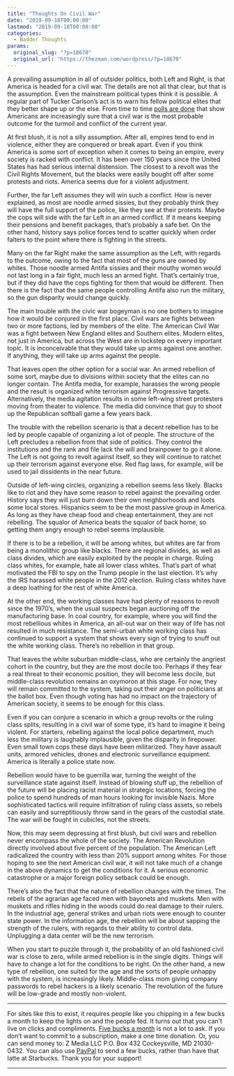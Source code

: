 ```yaml
---
title: "Thoughts On Civil War"
date: "2019-09-18T00:00:00"
lastmod: "2019-09-18T00:00:00"
categories:
  - Badder Thoughts
params:
  original_slug: "?p=18670"
  original_url: "https://thezman.com/wordpress/?p=18670"
---
```


A prevailing assumption in all of outsider politics, both Left and
Right, is that America is headed for a civil war. The details are not
all that clear, but that is the assumption. Even the mainstream
political types think it is possible. A regular part of Tucker Carlson’s
act is to warn his fellow political elites that they better shape up or
the else. From time to time [polls are
done](https://www.washingtonexaminer.com/washington-secrets/georgetown-u-nation-at-edge-of-civil-war-but-voters-reject-compromise)
that show Americans are increasingly sure that a civil war is the most
probable outcome for the turmoil and conflict of the current year.

At first blush, it is not a silly assumption. After all, empires tend to
end in violence, either they are conquered or break apart. Even if you
think America is some sort of exception when it comes to being an
empire, every society is racked with conflict. It has been over 150
years since the United States has had serious internal distension. The
closest to a revolt was the Civil Rights Movement, but the blacks were
easily bought off after some protests and riots. America seems due for a
violent adjustment.

Further, the far Left assumes they will win such a conflict. How is
never explained, as most are noodle armed sissies, but they probably
think they will have the full support of the police, like they see at
their protests. Maybe the cops will side with the far Left in an armed
conflict. If it means keeping their pensions and benefit packages,
that’s probably a safe bet. On the other hand, history says police
forces tend to scatter quickly when order falters to the point where
there is fighting in the streets.

Many on the far Right make the same assumption as the Left, with regards
to the outcome, owing to the fact that most of the guns are owned by
whites. Those noodle armed Antifa sissies and their mouthy women would
not last long in a fair fight, much less an armed fight. That’s
certainly true, but if they did have the cops fighting for them that
would be different. Then there is the fact that the same people
controlling Antifa also run the military, so the gun disparity would
change quickly.

The main trouble with the civic war bogeyman is no one bothers to
imagine how it would be conjured in the first place. Civil wars are
fights between two or more factions, led by members of the elite. The
American Civil War was a fight between New England elites and Southern
elites. Modern elites, not just in America, but across the West are in
lockstep on every important topic. It is inconceivable that they would
take up arms against one another. If anything, they will take up arms
against the people.

That leaves open the other option for a social war. An armed rebellion
of some sort, maybe due to divisions within society that the elites can
no longer contain. The Antifa media, for example, harasses the wrong
people and the result is organized white terrorism against Progressive
targets. Alternatively, the media agitation results in some left-wing
street protesters moving from theater to violence. The media did
convince that guy to shoot up the Republican softball game a few years
back.

The trouble with the rebellion scenario is that a decent rebellion has
to be led by people capable of organizing a lot of people. The structure
of the Left precludes a rebellion from that side of politics. They
control the institutions and the rank and file lack the will and
brainpower to go it alone. The Left is not going to revolt against
itself, so they will continue to ratchet up their terrorism against
everyone else. Red flag laws, for example, will be used to jail
dissidents in the near future.

Outside of left-wing circles, organizing a rebellion seems less likely.
Blacks like to riot and they have some reason to rebel against the
prevailing order. History says they will just burn down their own
neighborhoods and loots some local stores. Hispanics seem to be the most
passive group in America. As long as they have cheap food and cheap
entertainment, they are not rebelling. The squalor of America beats the
squalor of back home, so getting them angry enough to rebel seems
implausible.

If there is to be a rebellion, it will be among whites, but whites are
far from being a monolithic group like blacks. There are regional
divides, as well as class divides, which are easily exploited by the
people in charge. Ruling class whites, for example, hate all lower class
whites. That’s part of what motivated the FBI to spy on the Trump people
in the last election. It’s why the IRS harassed white people in the 2012
election. Ruling class whites have a deep loathing for the rest of white
America.

At the other end, the working classes have had plenty of reasons to
revolt since the 1970’s, when the usual suspects began auctioning off
the manufacturing base. In coal country, for example, where you will
find the most rebellious whites in America, an all-out war on their way
of life has not resulted in much resistance. The semi-urban white
working class has continued to support a system that shows every sign of
trying to snuff out the white working class. There’s no rebellion in
that group.

That leaves the white suburban middle-class, who are certainly the
angriest cohort in the country, but they are the most docile too.
Perhaps if they fear a real threat to their economic position, they will
become less docile, but middle-class revolution remains an oxymoron at
this stage. For now, they will remain committed to the system, taking
out their anger on politicians at the ballot box. Even though voting has
had no impact on the trajectory of American society, it seems to be
enough for this class.

Even if you can conjure a scenario in which a group revolts or the
ruling class splits, resulting in a civil war of some type, it’s hard to
imagine it being violent. For starters, rebelling against the local
police department, much less the military is laughably implausible,
given the disparity in firepower. Even small town cops these days have
been militarized. They have assault units, armored vehicles, drones and
electronic surveillance equipment. America is literally a police state
now.

Rebellion would have to be guerrilla war, turning the weight of the
surveillance state against itself. Instead of blowing stuff up, the
rebellion of the future will be placing racist material in strategic
locations, forcing the police to spend hundreds of man hours looking for
invisible Nazis. More sophisticated tactics will require infiltration of
ruling class assets, so rebels can easily and surreptitiously throw sand
in the gears of the custodial state. The war will be fought in cubicles,
not the streets.

Now, this may seem depressing at first blush, but civil wars and
rebellion never encompass the whole of the society. The American
Revolution directly involved about five percent of the population. The
American Left radicalized the country with less than 20% support among
whites. For those hoping to see the next American civil war, it will not
take much of a change in the above dynamics to get the conditions for
it. A serious economic catastrophe or a major foreign policy setback
could be enough.

There’s also the fact that the nature of rebellion changes with the
times. The rebels of the agrarian age faced men with bayonets and
muskets. Men with muskets and rifles hiding in the woods could do real
damage to their rulers. In the industrial age, general strikes and urban
riots were enough to counter state power. In the information age, the
rebellion will be about sapping the strength of the rulers, with regards
to their ability to control data. Unplugging a data center will be the
new terrorism.

When you start to puzzle through it, the probability of an old
fashioned civil war is close to zero, while armed rebellion is in the
single digits. Things will have to change a lot for the conditions to be
right. On the other hand, a new type of rebellion, one suited for the
age and the sorts of people unhappy with the system, is increasingly
likely. Middle-class mom giving company passwords to rebel hackers is a
likely scenario. The revolution of the future will be low-grade and
mostly non-violent.

------------------------------------------------------------------------

For sites like this to exist, it requires people like you chipping in a
few bucks a month to keep the lights on and the people fed. It turns out
that you can’t live on clicks and compliments.
<a href="https://www.subscribestar.com/the-z-blog"
rel="noopener noreferrer" target="_blank">Five bucks a month</a> is not
a lot to ask. If you don’t want to commit to a subscription, make a one
time donation. Or, you can send money to: Z Media LLC P.O. Box 432
Cockeysville, MD 21030-0432. You can also use <a
href="https://www.paypal.com/cgi-bin/webscr?cmd=_s-xclick&amp;hosted_button_id=UDAS2Q8JYA6CN&amp;source=url"
rel="noopener noreferrer" target="_blank">PayPal</a> to send a few
bucks, rather than have that latte at Starbucks. Thank you for your
support!

------------------------------------------------------------------------
